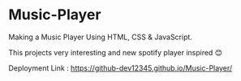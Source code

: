 # Music-Player
Making a Music Player Using HTML, CSS &amp; JavaScript.

This projects very interesting and new spotify player inspired 😊

Deployment Link : https://github-dev12345.github.io/Music-Player/
